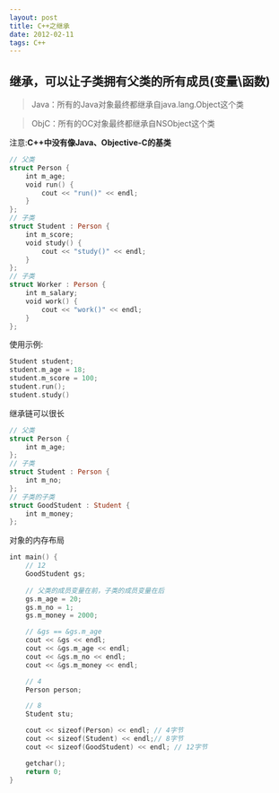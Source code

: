 ```yaml
---
layout: post
title: C++之继承
date: 2012-02-11
tags: C++
---
```


##  继承，可以让子类拥有父类的所有成员(变量\函数)
>Java：所有的Java对象最终都继承自java.lang.Object这个类

>ObjC：所有的OC对象最终都继承自NSObject这个类

注意:**C++中没有像Java、Objective-C的基类**
```swift
// 父类
struct Person {
    int m_age;
    void run() {
        cout << "run()" << endl;
    }
};
// 子类
struct Student : Person {
    int m_score;
    void study() {
        cout << "study()" << endl;
    }
};
// 子类
struct Worker : Person {
    int m_salary;
    void work() {
        cout << "work()" << endl;
    }
};
```

使用示例:

```swift
Student student;
student.m_age = 18;
student.m_score = 100;
student.run();
student.study()
```

继承链可以很长
```swift
// 父类
struct Person {
	int m_age;
};
// 子类
struct Student : Person {
	int m_no;
};
// 子类的子类
struct GoodStudent : Student {
	int m_money;
};
```

对象的内存布局
```swift
int main() {
	// 12
	GoodStudent gs;
    
    // 父类的成员变量在前，子类的成员变量在后
	gs.m_age = 20;
	gs.m_no = 1;
	gs.m_money = 2000;

    // &gs == &gs.m_age
	cout << &gs << endl;
	cout << &gs.m_age << endl;
	cout << &gs.m_no << endl;
	cout << &gs.m_money << endl;

	// 4
	Person person;

	// 8
	Student stu;

	cout << sizeof(Person) << endl; // 4字节
	cout << sizeof(Student) << endl;// 8字节
	cout << sizeof(GoodStudent) << endl; // 12字节

	getchar();
	return 0;
}
```
